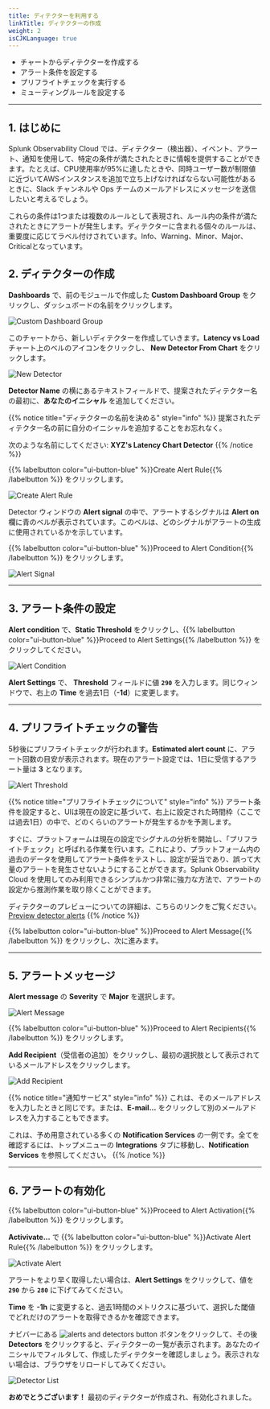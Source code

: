 ```yaml
---
title: ディテクターを利用する
linkTitle: ディテクターの作成
weight: 2
isCJKLanguage: true
---
```


* チャートからディテクターを作成する
* アラート条件を設定する
* プリフライトチェックを実行する
* ミューティングルールを設定する

---

## 1. はじめに

Splunk Observability Cloud では、ディテクター（検出器）、イベント、アラート、通知を使用して、特定の条件が満たされたときに情報を提供することができます。たとえば、CPU使用率が95%に達したときや、同時ユーザー数が制限値に近づいてAWSインスタンスを追加で立ち上げなければならない可能性があるときに、Slack チャンネルや Ops チームのメールアドレスにメッセージを送信したいと考えるでしょう。

これらの条件は1つまたは複数のルールとして表現され、ルール内の条件が満たされたときにアラートが発生します。ディテクターに含まれる個々のルールは、重要度に応じてラベル付けされています。Info、Warning、Minor、Major、Criticalとなっています。

## 2. ディテクターの作成

**Dashboards** で、前のモジュールで作成した **Custom Dashboard Group** をクリックし、ダッシュボードの名前をクリックします。

![Custom Dashboard Group](../../../images/custom-dashboard-group.png)

このチャートから、新しいディテクターを作成していきます。**Latency vs Load** チャート上のベルのアイコンをクリックし、 **New Detector From Chart** をクリックします。

![New Detector](../../../images/new-detector.png)

**Detector Name** の横にあるテキストフィールドで、提案されたディテクター名の最初に、**あなたのイニシャル** を追加してください。

{{% notice title="ディテクターの名前を決める" style="info" %}}
提案されたディテクター名の前に自分のイニシャルを追加することをお忘れなく。

次のような名前にしてください: **XYZ's Latency Chart Detector**
{{% /notice %}}

{{% labelbutton color="ui-button-blue" %}}Create Alert Rule{{% /labelbutton %}} をクリックします。

![Create Alert Rule](../../../images/create-alert-rule.png)

Detector ウィンドウの **Alert signal** の中で、アラートするシグナルは **Alert on** 欄に青のベルが表示されています。このベルは、どのシグナルがアラートの生成に使用されているかを示しています。

{{% labelbutton color="ui-button-blue" %}}Proceed to Alert Condition{{% /labelbutton %}} をクリックします。

![Alert Signal](../../../images/alert-signal.png)

---

## 3. アラート条件の設定

**Alert condition** で、**Static Threshold** をクリックし、{{% labelbutton color="ui-button-blue" %}}Proceed to Alert Settings{{% /labelbutton %}} をクリックしてください。

![Alert Condition](../../../images/alert-condition.png)

**Alert Settings** で、 **Threshold** フィールドに値 **`290`** を入力します。同じウィンドウで、右上の **Time** を過去1日（**-1d**）に変更します。

---

## 4. プリフライトチェックの警告

5秒後にプリフライトチェックが行われます。**Estimated alert count** に、アラート回数の目安が表示されます。現在のアラート設定では、1日に受信するアラート量は **3** となります。

![Alert Threshold](../../../images/alert-threshold.png)

{{% notice title="プリフライトチェックについて" style="info" %}}
アラート条件を設定すると、UIは現在の設定に基づいて、右上に設定された時間枠（ここでは過去1日）の中で、どのくらいのアラートが発生するかを予測します。

すぐに、プラットフォームは現在の設定でシグナルの分析を開始し、「プリフライトチェック」と呼ばれる作業を行います。これにより、プラットフォーム内の過去のデータを使用してアラート条件をテストし、設定が妥当であり、誤って大量のアラートを発生させないようにすることができます。Splunk Observability Cloud を使用してのみ利用できるシンプルかつ非常に強力な方法で、アラートの設定から推測作業を取り除くことができます。

ディテクターのプレビューについての詳細は、こちらのリンクをご覧ください。
[Preview detector alerts](https://docs.splunk.com/Observability/alerts-detectors-notifications/preview-detector-alerts.html#nav-Preview-detector-alerts)
{{% /notice %}}

{{% labelbutton color="ui-button-blue" %}}Proceed to Alert Message{{% /labelbutton %}} をクリックし、次に進みます。

---

## 5. アラートメッセージ

**Alert message** の **Severity** で **Major** を選択します。

![Alert Message](../../../images/alert-message.png)

{{% labelbutton color="ui-button-blue" %}}Proceed to Alert Recipients{{% /labelbutton %}} をクリックします。

**Add Recipient**（受信者の追加）をクリックし、最初の選択肢として表示されているメールアドレスをクリックします。

![Add Recipient](../../../images/add-recipient.png)

{{% notice title="通知サービス" style="info" %}}
これは、そのメールアドレスを入力したときと同じです。または、**E-mail...** をクリックして別のメールアドレスを入力することもできます。

これは、予め用意されている多くの **Notification Services** の一例です。全てを確認するには、トップメニューの **Integrations** タブに移動し、**Notification Services** を参照してください。
{{% /notice %}}

---

## 6. アラートの有効化

{{% labelbutton color="ui-button-blue" %}}Proceed to Alert Activation{{% /labelbutton %}} をクリックします。

**Activivate...** で {{% labelbutton color="ui-button-blue" %}}Activate Alert Rule{{% /labelbutton %}} をクリックします。

![Activate Alert](../../../images/activate-alert.png)

アラートをより早く取得したい場合は、**Alert Settings** をクリックして、値を **`290`** から **`280`** に下げてみてください。

**Time** を **-1h** に変更すると、過去1時間のメトリクスに基づいて、選択した閾値でどれだけのアラートを取得できるかを確認できます。

ナビバーにある ![alerts and detectors button](../../../images/alerts-and-detectors.png) ボタンをクリックして、その後 **Detectors** をクリックすると、ディテクターの一覧が表示されます。あなたのイニシャルでフィルタして、作成したディテクターを確認しましょう。表示されない場合は、ブラウザをリロードしてみてください。

![Detector List](../../../images/detectors.png)

**おめでとうございます！** 最初のディテクターが作成され、有効化されました。
